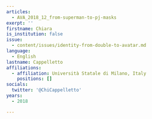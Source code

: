 ```yaml
---
articles:
  - AVA_2018_12_from-superman-to-pj-masks
exerpt: ''
firstname: Chiara
is_institution: false
issue:
  - content/issues/identity-from-double-to-avatar.md
language:
  - English
lastname: Cappelletto
affiliations:
  - affiliation: Università Statale di Milano, Italy
    positions: []
socials:
  twitter: '@ChiCappelletto'
years:
  - 2018

---
```

